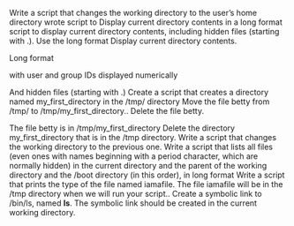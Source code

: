 Write a script that changes the working directory to the user’s home directory
wrote script to Display current directory contents in a long format
script to display current directory contents, including hidden files (starting with .). Use the long format
Display current directory contents.



Long format

with user and group IDs displayed numerically

And hidden files (starting with .)
Create a script that creates a directory named my_first_directory in the /tmp/ directory
Move the file betty from /tmp/ to /tmp/my_first_directory..
Delete the file betty.



The file betty is in /tmp/my_first_directory
Delete the directory my_first_directory that is in the /tmp directory.
Write a script that changes the working directory to the previous one.
Write a script that lists all files (even ones with names beginning with a period character, which are normally hidden) in the current directory and the parent of the working directory and the /boot directory (in this order), in long format
Write a script that prints the type of the file named iamafile. The file iamafile will be in the /tmp directory when we will run your script..
Create a symbolic link to /bin/ls, named __ls__. The symbolic link should be created in the current working directory.
